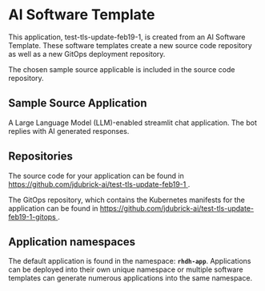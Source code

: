 # AI Software Template

This application, test-tls-update-feb19-1, is created from an AI Software Template. These software templates create a new source code repository as well as a new GitOps deployment repository.

The chosen sample source applicable is included in the source code repository.

## Sample Source Application

A Large Language Model (LLM)-enabled streamlit chat application. The bot replies with AI generated responses.

## Repositories

The source code for your application can be found in [https://github.com/jdubrick-ai/test-tls-update-feb19-1 ](https://github.com/jdubrick-ai/test-tls-update-feb19-1 ).
 
The GitOps repository, which contains the Kubernetes manifests for the application can be found in 
[https://github.com/jdubrick-ai/test-tls-update-feb19-1-gitops ](https://github.com/jdubrick-ai/test-tls-update-feb19-1-gitops ). 

## Application namespaces 

The default application is found in the namespace: **`rhdh-app`**. Applications can be deployed into their own unique namespace or multiple software templates can generate numerous applications into the same namespace.